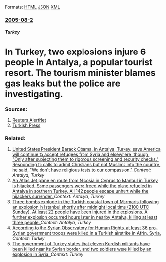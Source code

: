 
Formats: [HTML](/news/2005/08/2/in-turkey-two-explosions-injure-6-people-in-antalya-a-popular-tourist-resort-the-tourism-minister-blames-gas-leaks-but-the-police-are-in.html)  [JSON](/news/2005/08/2/in-turkey-two-explosions-injure-6-people-in-antalya-a-popular-tourist-resort-the-tourism-minister-blames-gas-leaks-but-the-police-are-in.json)  [XML](/news/2005/08/2/in-turkey-two-explosions-injure-6-people-in-antalya-a-popular-tourist-resort-the-tourism-minister-blames-gas-leaks-but-the-police-are-in.xml)  

### [2005-08-2](/news/2005/08/2/index.md)

##### Turkey
#  In Turkey, two explosions injure 6 people in Antalya, a popular tourist resort. The tourism minister blames gas leaks but the police are investigating. 




### Sources:

1. [Reuters AlertNet](http://www.alertnet.org/thenews/newsdesk/L022474.htm)
2. [Turkish Press](http://www.turkishpress.com/news.asp?id=63422)

### Related:

1. [United States President Barack Obama, in Antalya, Turkey, says America will continue to accept refugees from Syria and elsewhere, though, "Only after subjecting them to rigorous screening and security checks." Responding to calls to admit Christians but not Muslims into the country, he said, "We don't have religious tests to our compassion." ](/news/2015/11/16/united-states-president-barack-obama-in-antalya-turkey-says-america-will-continue-to-accept-refugees-from-syria-and-elsewhere-though-o.md) _Context: Antalya, Turkey_
2. [ An Atlas Jet plane en route from Nicosia in Cyprus to Istanbul in Turkey is hijacked. Some passengers were freed while the plane refueled in Antalya in southern Turkey. All 142 people escape unhurt while the hijackers surrender. ](/news/2007/08/18/an-atlas-jet-plane-en-route-from-nicosia-in-cyprus-to-istanbul-in-turkey-is-hijacked-some-passengers-were-freed-while-the-plane-refueled-i.md) _Context: Antalya, Turkey_
3. [ Three bombs explode in the Turkish coastal town of Marmaris following an explosion in Istanbul shortly after midnight local time (2100 UTC Sunday). At least 22 people have been injured in the explosions. A further explosion occurred hours later in nearby Antalya, killing at least three people. ](/news/2006/08/28/three-bombs-explode-in-the-turkish-coastal-town-of-marmaris-following-an-explosion-in-istanbul-shortly-after-midnight-local-time-2100-utc.md) _Context: Antalya, Turkey_
4. [According to the Syrian Observatory for Human Rights, at least 36 pro-Syrian government troops were killed in a Turkish airstrike in Afrin, Syria. ](/news/2018/03/3/according-to-the-syrian-observatory-for-human-rights-at-least-36-pro-syrian-government-troops-were-killed-in-a-turkish-airstrike-in-afrin.md) _Context: Turkey_
5. [The government of Turkey states that eleven Kurdish militants have been killed near its Syrian border, and two soldiers were killed by an explosion in Syria. ](/news/2018/03/27/the-government-of-turkey-states-that-eleven-kurdish-militants-have-been-killed-near-its-syrian-border-and-two-soldiers-were-killed-by-an-ex.md) _Context: Turkey_

